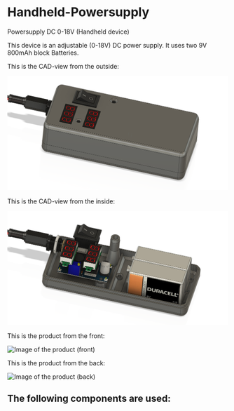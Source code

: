 # Handheld-Powersupply
Powersupply DC 0-18V (Handheld device)

This device is an adjustable (0-18V) DC power supply.
It uses two 9V 800mAh block Batteries.

This is the CAD-view from the outside:

![CAD-view of the product (outside)](KeinLabor_Netzteil_pics/CAD_1.png)


This is the CAD-view from the inside:

![CAD-view of the product (inside)](KeinLabor_Netzteil_pics/CAD_2.png)

This is the product from the front:

![Image of the product (front)](KeinLabor_Netzteil_pics/Handheld_1.jpeg)

This is the product from the back:

![Image of the product (back)](KeinLabor_Netzteil_pics/Handheld_2.jpeg)

## The following components are used:
